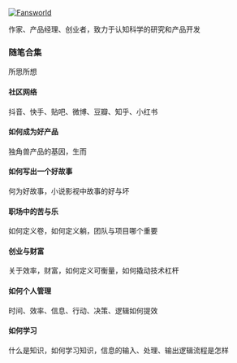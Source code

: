 

[![Fansworld](https://img.shields.io/badge/senli1073-github-blue?logo=github)](https://github.com/fangsworld)

作家、产品经理、创业者，致力于认知科学的研究和产品开发

### 随笔合集
所思所想

#### 社区网络
抖音、快手、贴吧、微博、豆瓣、知乎、小红书

#### 如何成为好产品
独角兽产品的基因，生而

#### 如何写出一个好故事
何为好故事，小说影视中故事的好与坏

#### 职场中的苦与乐
如何定义卷，如何定义躺，团队与项目哪个重要

#### 创业与财富
关于效率，财富，如何定义可衡量，如何撬动技术杠杆

#### 如何个人管理
时间、效率、信息、行动、决策、逻辑如何提效

#### 如何学习
什么是知识，如何学习知识，信息的输入、处理、输出逻辑流程是怎样

